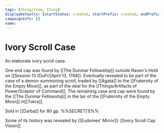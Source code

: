 ```yaml
---
tags: [thing/item, thing]
displayDefaults: {startStatus: created, startPrefix: created, endPrefix: destroyed, endStatus: destroyed}
campaignInfo: []
name:
---
```

# Ivory Scroll Case

An elaborate ivory scroll case. 

One end cap was found by [[The Dunmar Fellowship]] outside Raven's Hold on [[Session 13 (DuFr)|April 13, 1748]]. Eventually revealed to be part of the case of a demon summoning scroll, traded by [[Agata]] to the [[Fraternity of the Empty Moon]], as part of the deal for the [[Things/Artifacts of Power/Scepter of Command]]. The remaining case and cap were found by the [[The Dunmar Fellowship]] in the lair of the [[Fraternity of the Empty Moon]] in[[Tokra]]. 

Sold in [[Darba]] for 80 gp. %%SECRET[1]%%

Some of its history was revealed by [[Eudomes' Mirror]]: [[Ivory Scroll Cap Vision]]